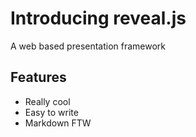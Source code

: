 # Introducing reveal.js
A web based presentation framework



## Features
* Really cool
* Easy to write
* Markdown FTW